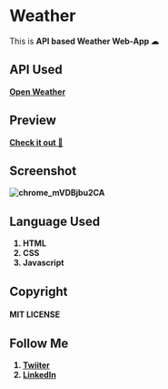 # Weather
This is <b>API<b> based Weather Web-App ☁
## API Used
[Open Weather](https://openweathermap.org/current)
## Preview
[Check it out 🚀](https://shubhamashish33.github.io/weather/)
## Screenshot
![chrome_mVDBjbu2CA](https://user-images.githubusercontent.com/78084828/131009360-8c0f3e0b-0e6c-4b21-a74e-ba17f3968c96.png)
## Language Used
1. HTML
2. CSS
3. Javascript 

## Copyright 
#### MIT LICENSE

## Follow Me
1. [Twiiter](https://twitter.com/imaashish_)
2. [LinkedIn](https://www.linkedin.com/in/shubham-ashish-81a6a01b2/)
